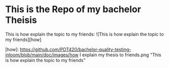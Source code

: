 # This is the Repo of my bachelor Theisis

This is how explain the topic to my friends:
![This is how explain the topic to my friends][how]

[//]: # (LINKS)


[//]: # (IMAGES)

[how]: https://github.com/PDT420/bachelor-quality-testing-inloom/blob/main/doc/images/how I explain my thesis to friends.png "This is how explain the topic to my friends"
